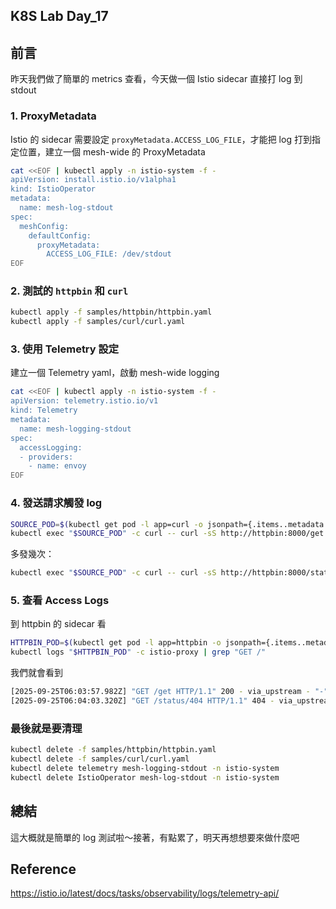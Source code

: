 ## K8S Lab Day_17

## 前言

昨天我們做了簡單的 metrics 查看，今天做一個 Istio sidecar 直接打 log 到 stdout

### 1. ProxyMetadata

Istio 的 sidecar 需要設定 `proxyMetadata.ACCESS_LOG_FILE`，才能把 log 打到指定位置，建立一個 mesh-wide 的 ProxyMetadata

```bash
cat <<EOF | kubectl apply -n istio-system -f -
apiVersion: install.istio.io/v1alpha1
kind: IstioOperator
metadata:
  name: mesh-log-stdout
spec:
  meshConfig:
    defaultConfig:
      proxyMetadata:
        ACCESS_LOG_FILE: /dev/stdout
EOF
```

### 2. 測試的 `httpbin` 和 `curl`

```bash
kubectl apply -f samples/httpbin/httpbin.yaml
kubectl apply -f samples/curl/curl.yaml
```

### 3. 使用 Telemetry 設定

建立一個 Telemetry yaml，啟動 mesh-wide logging

```bash
cat <<EOF | kubectl apply -n istio-system -f -
apiVersion: telemetry.istio.io/v1
kind: Telemetry
metadata:
  name: mesh-logging-stdout
spec:
  accessLogging:
  - providers:
    - name: envoy
EOF
```

### 4. 發送請求觸發 log

```bash
SOURCE_POD=$(kubectl get pod -l app=curl -o jsonpath={.items..metadata.name})
kubectl exec "$SOURCE_POD" -c curl -- curl -sS http://httpbin:8000/get
```

多發幾次：

```bash
kubectl exec "$SOURCE_POD" -c curl -- curl -sS http://httpbin:8000/status/404
```

### 5. 查看 Access Logs

到 httpbin 的 sidecar 看

```bash
HTTPBIN_POD=$(kubectl get pod -l app=httpbin -o jsonpath={.items..metadata.name})
kubectl logs "$HTTPBIN_POD" -c istio-proxy | grep "GET /"
```

我們就會看到

```bash
[2025-09-25T06:03:57.982Z] "GET /get HTTP/1.1" 200 - via_upstream - "-" 0 640 2 1 "-" "curl/8.16.0" "0baabc4d-de4e-46dc-8e4e-044863e8b779" "httpbin:8000" "10.233.118.148:8080" inbound|8080|| 127.0.0.6:55269 10.233.118.148:8080 10.233.97.222:50034 outbound_.8000_._.httpbin.default.svc.cluster.local default
[2025-09-25T06:04:03.320Z] "GET /status/404 HTTP/1.1" 404 - via_upstream - "-" 0 0 1 0 "-" "curl/8.16.0" "43418893-0770-4bb0-bcb4-0ad31e07d930" "httpbin:8000" "10.233.118.148:8080" inbound|8080|| 127.0.0.6:49379 10.233.118.148:8080 10.233.97.222:50036 outbound_.8000_._.httpbin.default.svc.cluster.local default
```

### 最後就是要清理

```bash
kubectl delete -f samples/httpbin/httpbin.yaml
kubectl delete -f samples/curl/curl.yaml
kubectl delete telemetry mesh-logging-stdout -n istio-system
kubectl delete IstioOperator mesh-log-stdout -n istio-system
```

## 總結

這大概就是簡單的 log 測試啦～接著，有點累了，明天再想想要來做什麼吧

## Reference

https://istio.io/latest/docs/tasks/observability/logs/telemetry-api/
